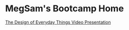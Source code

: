 <!DOCTYPE html>
 <head>
    <title> MegSam Bootcamp Homebase </title>
  </head>
<html>
  <body>
    <div>
      <h1> MegSam's Bootcamp Home </h1>
      <text>
        <a href="https://megregina.github.io/bootcampforus/doet.html">The Design of Everyday Things Video Presentation</a>
      </text>
    </div>
  </body>
</html>
